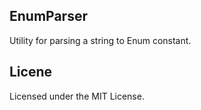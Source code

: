 ## EnumParser

Utility for parsing a string to Enum constant.

## Licene
Licensed under the MIT License.

